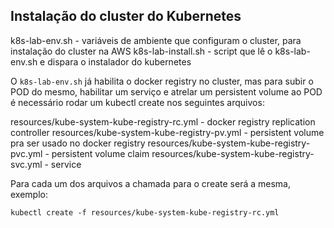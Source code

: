 ## Instalação do cluster do Kubernetes

k8s-lab-env.sh - variáveis de ambiente que configuram o cluster, para instalação do cluster na AWS
k8s-lab-install.sh - script que lê o k8s-lab-env.sh e dispara o instalador do kubernetes

O `k8s-lab-env.sh` já habilita o docker registry no cluster, mas para subir o POD do mesmo, habilitar um serviço e atrelar um persistent volume ao POD é necessário rodar um kubectl create nos seguintes arquivos:

resources/kube-system-kube-registry-rc.yml - docker registry replication controller
resources/kube-system-kube-registry-pv.yml - persistent volume pra ser usado no docker registry
resources/kube-system-kube-registry-pvc.yml - persistent volume claim
resources/kube-system-kube-registry-svc.yml - service

Para cada um dos arquivos a chamada para o create será a mesma, exemplo:

    kubectl create -f resources/kube-system-kube-registry-rc.yml
